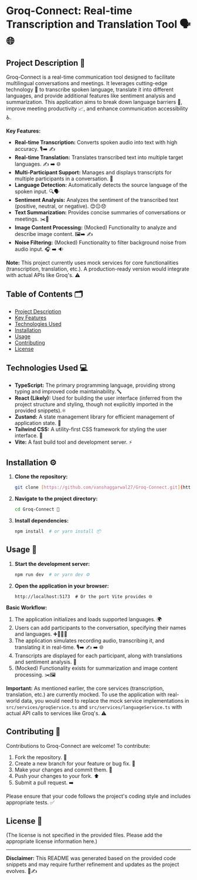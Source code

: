 # Groq-Connect: Real-time Transcription and Translation Tool 🗣️🌐

## Project Description 📝

Groq-Connect is a real-time communication tool designed to facilitate multilingual conversations and meetings. It leverages cutting-edge technology 🚀 to transcribe spoken language, translate it into different languages, and provide additional features like sentiment analysis and summarization. This application aims to break down language barriers 🌉, improve meeting productivity 📈, and enhance communication accessibility ♿.

**Key Features:**

* **Real-time Transcription:** Converts spoken audio into text with high accuracy. 🎙️➡️ ✍️
* **Real-time Translation:** Translates transcribed text into multiple target languages. ✍️ ➡️ 🌐
* **Multi-Participant Support:** Manages and displays transcripts for multiple participants in a conversation. 👥
* **Language Detection:** Automatically detects the source language of the spoken input. 🔍🗣️
* **Sentiment Analysis:** Analyzes the sentiment of the transcribed text (positive, neutral, or negative). 😊😐😞
* **Text Summarization:** Provides concise summaries of conversations or meetings. ✂️📝
* **Image Content Processing:** (Mocked) Functionality to analyze and describe image content. 🖼️➡️ ✍️
* **Noise Filtering:** (Mocked) Functionality to filter background noise from audio input. 🎧 ➡️ 🔉

**Note:** This project currently uses mock services for core functionalities (transcription, translation, etc.). A production-ready version would integrate with actual APIs like Groq's. ⚠️

## Table of Contents 🗂️

* [Project Description](#project-description)
* [Key Features](#key-features)
* [Technologies Used](#technologies-used)
* [Installation](#installation)
* [Usage](#usage)
* [Contributing](#contributing)
* [License](#license)

## Technologies Used 💻

* **TypeScript:** The primary programming language, providing strong typing and improved code maintainability. 🔤
* **React (Likely):** Used for building the user interface (inferred from the project structure and styling, though not explicitly imported in the provided snippets).⚛️
* **Zustand:** A state management library for efficient management of application state. 🧲
* **Tailwind CSS:** A utility-first CSS framework for styling the user interface. 🎨
* **Vite:** A fast build tool and development server. ⚡

## Installation ⚙️

1.  **Clone the repository:**

    ```bash
    git clone [https://github.com/vanshaggarwal27/Groq-Connect.git](https://github.com/vanshaggarwal27/Groq-Connect.git) ⬇️
    ```

2.  **Navigate to the project directory:**

    ```bash
    cd Groq-Connect 📂
    ```

3.  **Install dependencies:**

    ```bash
    npm install  # or yarn install 📦
    ```

## Usage 🚀

1.  **Start the development server:**

    ```bash
    npm run dev  # or yarn dev ⚙️
    ```

2.  **Open the application in your browser:**

    ```
    http://localhost:5173  # Or the port Vite provides 🌐
    ```

**Basic Workflow:**

1.  The application initializes and loads supported languages. 🌍
2.  Users can add participants to the conversation, specifying their names and languages. ➕🧑‍🤝‍🧑
3.  The application simulates recording audio, transcribing it, and translating it in real-time. 🎙️➡️ ✍️ ➡️ 🌐
4.  Transcripts are displayed for each participant, along with translations and sentiment analysis. 📄
5.  (Mocked) Functionality exists for summarization and image content processing. ✂️🖼️

**Important:** As mentioned earlier, the core services (transcription, translation, etc.) are currently mocked. To use the application with real-world data, you would need to replace the mock service implementations in `src/services/groqService.ts` and `src/services/languageService.ts` with actual API calls to services like Groq's. ⚠️

## Contributing 🙌

Contributions to Groq-Connect are welcome! To contribute:

1.  Fork the repository. 🍴
2.  Create a new branch for your feature or bug fix. 🌿
3.  Make your changes and commit them. 💾
4.  Push your changes to your fork. ⬆️
5.  Submit a pull request. ➡️

Please ensure that your code follows the project's coding style and includes appropriate tests. ✅

## License 📜

(The license is not specified in the provided files. Please add the appropriate license information here.)

---

**Disclaimer:** This README was generated based on the provided code snippets and may require further refinement and updates as the project evolves. 🤖✍️
